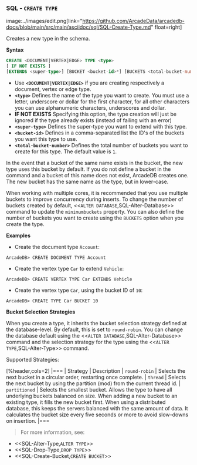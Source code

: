 ### SQL - `CREATE TYPE`

image:../images/edit.png[link="https://github.com/ArcadeData/arcadedb-docs/blob/main/src/main/asciidoc/sql/SQL-Create-Type.md" float=right]

Creates a new type in the schema.

**Syntax**

```sql
CREATE <DOCUMENT|VERTEX|EDGE> TYPE <type> 
[ IF NOT EXISTS ]
[EXTENDS <super-type>] [BUCKET <bucket-id>*] [BUCKETS <total-bucket-number>]
```

- Use **`<DOCUMENT|VERTEX|EDGE>`** if you are creating respectively a document, vertex or edge type.
- **`<type>`** Defines the name of the type you want to create. You must use a letter, underscore or dollar for the first character,
  for all other characters you can use alphanumeric characters, underscores and dollar.
- **IF NOT EXISTS** Specifying this option, the type creation will just be ignored if the type already exists (instead of failing
  with an error)
- **`<super-type>`** Defines the super-type you want to extend with this type.
- **`<bucket-id>`**  Defines in a comma-separated list the ID's of the buckets you want this type to use.
- **`<total-bucket-number>`** Defines the total number of buckets you want to create for this type. The default value is `1`.

In the event that a bucket of the same name exists in the bucket, the new type uses this bucket by default. If you do not define a
bucket in the command and a bucket of this name does not exist, ArcadeDB creates one. The new bucket has the same name as the type,
but in lower-case.

When working with multiple cores, it is recommended that you use multiple buckets to improve concurrency during inserts. To change
the number of buckets created by default, <<`ALTER DATABASE`,SQL-Alter-Database>> command to update the `minimumbuckets` property.
You can also define the number of buckets you want to create using the `BUCKETS` option when you create the type.

**Examples**

- Create the document type `Account`:

```
ArcadeDB> CREATE DOCUMENT TYPE Account
```

- Create the vertex type `Car` to extend `Vehicle`:

```
ArcadeDB> CREATE VERTEX TYPE Car EXTENDS Vehicle
```

- Create the vertex type `Car`, using the bucket ID of `10`:

```
ArcadeDB> CREATE TYPE Car BUCKET 10
```

**Bucket Selection Strategies**

When you create a type, it inherits the bucket selection strategy defined at the database-level. By default, this is set to
`round-robin`. You can change the database default using the <<`ALTER DATABASE`,SQL-Alter-Database>> command and the selection
strategy for the type using the <<`ALTER TYPE`,SQL-Alter-Type>> command.

Supported Strategies:

[%header,cols=2]
|===
| Strategy | Description
| `round-robin` | Selects the next bucket in a circular order, restarting once complete.
| `thread` | Selects the next bucket by using the partition (mod) from the current thread id.
| `partitioned` | Selects the smallest bucket. Allows the type to have
all underlying buckets balanced on size. When adding a new bucket to an existing type, it fills the new bucket first. When using a
distributed database, this keeps the servers balanced with the same amount of data. It calculates the bucket size every five seconds
or more to avoid slow-downs on insertion.
|===

> For more information, see:

- <<SQL-Alter-Type,`ALTER TYPE`>>
- <<SQL-Drop-Type,`DROP TYPE`>>
- <<SQL-Create-Bucket,`CREATE BUCKET`>>

